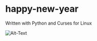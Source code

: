 # happy-new-year
Written with Python and Curses for Linux

![Alt-Text](https://zippy.gfycat.com/CarefulOblongEel.gif)
